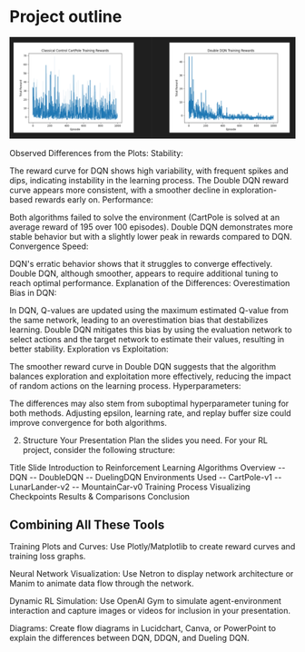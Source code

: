 # Project outline

![ DQN VS DDQN of CartPole](./Results/cartpole%20dqn%20vs%20ddqn.png)

Observed Differences from the Plots:
Stability:

The reward curve for DQN shows high variability, with frequent spikes and dips, indicating instability in the learning process.
The Double DQN reward curve appears more consistent, with a smoother decline in exploration-based rewards early on.
Performance:

Both algorithms failed to solve the environment (CartPole is solved at an average reward of 195 over 100 episodes).
Double DQN demonstrates more stable behavior but with a slightly lower peak in rewards compared to DQN.
Convergence Speed:

DQN's erratic behavior shows that it struggles to converge effectively.
Double DQN, although smoother, appears to require additional tuning to reach optimal performance.
Explanation of the Differences:
Overestimation Bias in DQN:

In DQN, Q-values are updated using the maximum estimated Q-value from the same network, leading to an overestimation bias that destabilizes learning.
Double DQN mitigates this bias by using the evaluation network to select actions and the target network to estimate their values, resulting in better stability.
Exploration vs Exploitation:

The smoother reward curve in Double DQN suggests that the algorithm balances exploration and exploitation more effectively, reducing the impact of random actions on the learning process.
Hyperparameters:

The differences may also stem from suboptimal hyperparameter tuning for both methods. Adjusting epsilon, learning rate, and replay buffer size could improve convergence for both algorithms.


2. Structure Your Presentation
Plan the slides you need. For your RL project, consider the following structure:

Title Slide
Introduction to Reinforcement Learning
Algorithms Overview
    -- DQN
    -- DoubleDQN
    -- DuelingDQN
Environments Used
    -- CartPole-v1
    -- LunarLander-v2
    -- MountainCar-v0
Training Process
Visualizing Checkpoints
Results & Comparisons
Conclusion

## Combining All These Tools
Training Plots and Curves: 
Use Plotly/Matplotlib to create reward curves and training loss graphs.

Neural Network Visualization: 
Use Netron to display network architecture or Manim to animate data flow through the network.

Dynamic RL Simulation: 
Use OpenAI Gym to simulate agent-environment interaction and capture images or videos for inclusion in your presentation.

Diagrams: 
Create flow diagrams in Lucidchart, Canva, or PowerPoint to explain the differences between DQN, DDQN, and Dueling DQN.